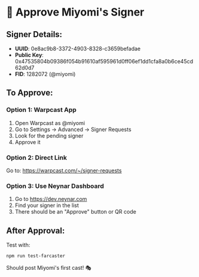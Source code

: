 # 🔑 Approve Miyomi's Signer

## Signer Details:
- **UUID**: 0e8ac9b8-3372-4903-8328-c3659befadae  
- **Public Key**: 0x47535804b09386f054b91610af595961d0ff06ef1dd1cfa8a0b6ce45cd62d0d7
- **FID**: 1282072 (@miyomi)

## To Approve:

### Option 1: Warpcast App
1. Open Warpcast as @miyomi
2. Go to Settings → Advanced → Signer Requests
3. Look for the pending signer
4. Approve it

### Option 2: Direct Link
Go to: https://warpcast.com/~/signer-requests

### Option 3: Use Neynar Dashboard
1. Go to https://dev.neynar.com
2. Find your signer in the list
3. There should be an "Approve" button or QR code

## After Approval:
Test with:
```bash
npm run test-farcaster
```

Should post Miyomi's first cast! 🎭